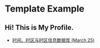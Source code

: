 # Template Example

## Hi! This is My Profile.

  - [时间、时区与时区信息数据库 (March 25)](https://yuque.com//kr0rc3)

